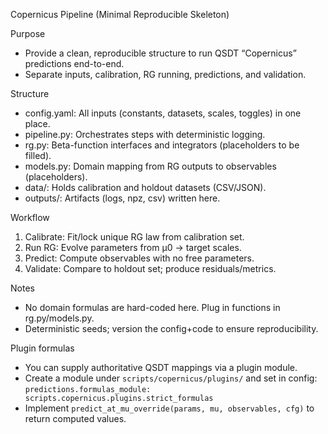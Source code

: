 Copernicus Pipeline (Minimal Reproducible Skeleton)

Purpose
- Provide a clean, reproducible structure to run QSDT “Copernicus” predictions end-to-end.
- Separate inputs, calibration, RG running, predictions, and validation.

Structure
- config.yaml: All inputs (constants, datasets, scales, toggles) in one place.
- pipeline.py: Orchestrates steps with deterministic logging.
- rg.py: Beta-function interfaces and integrators (placeholders to be filled).
- models.py: Domain mapping from RG outputs to observables (placeholders).
- data/: Holds calibration and holdout datasets (CSV/JSON).
- outputs/: Artifacts (logs, npz, csv) written here.

Workflow
1) Calibrate: Fit/lock unique RG law from calibration set.
2) Run RG: Evolve parameters from µ0 → target scales.
3) Predict: Compute observables with no free parameters.
4) Validate: Compare to holdout set; produce residuals/metrics.

Notes
- No domain formulas are hard-coded here. Plug in functions in rg.py/models.py.
- Deterministic seeds; version the config+code to ensure reproducibility.

Plugin formulas
- You can supply authoritative QSDT mappings via a plugin module.
- Create a module under `scripts/copernicus/plugins/` and set in config:
  `predictions.formulas_module: scripts.copernicus.plugins.strict_formulas`
- Implement `predict_at_mu_override(params, mu, observables, cfg)` to return computed values.
